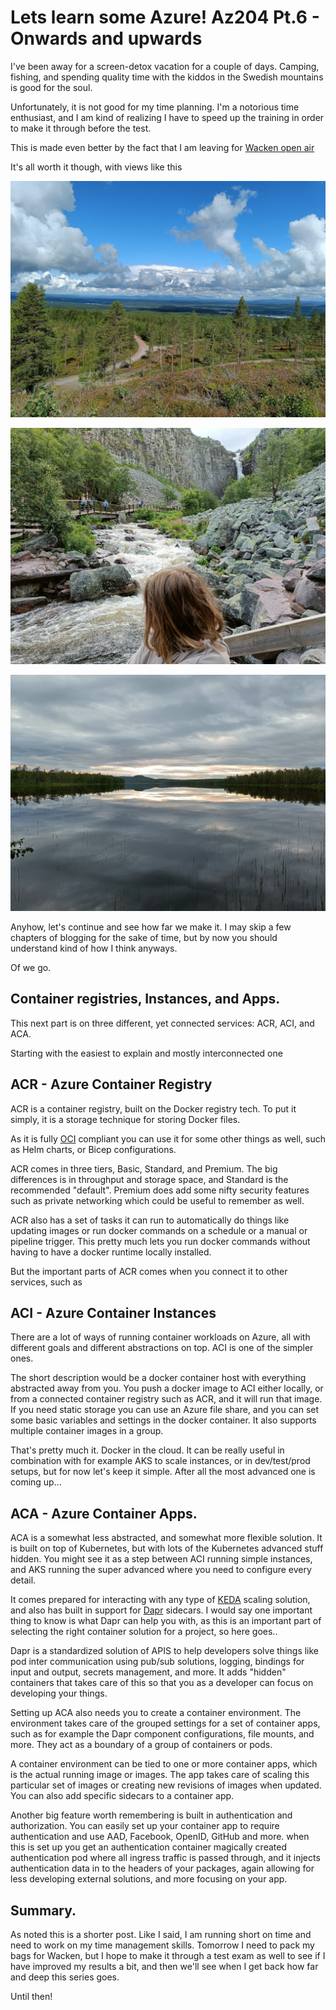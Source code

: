 # Lets learn some Azure! Az204 Pt.6 - Onwards and upwards

I've been away for a screen-detox vacation for a couple of days. Camping, fishing, and spending quality time with the kiddos in the Swedish mountains is good for the soul.

Unfortunately, it is not good for my time planning. I'm a notorious time enthusiast, and I am kind of realizing I have to speed up the training in order to make it through before the test.

This is made even better by the fact that I am leaving for [Wacken open air](https://www.wacken.com/en/)

It's all worth it though, with views like this

![Views from the mountains](../images/az204.pt6/1.png)

![Views from the mountains](../images/az204.pt6/2.png)

![Views from the mountains](../images/az204.pt6/3.png)

Anyhow, let's continue and see how far we make it. I may skip a few chapters of blogging for the sake of time, but by now you should understand kind of how I think anyways.

Of we go.

## Container registries, Instances, and Apps.

This next part is on three different, yet connected services: ACR, ACI, and ACA.

Starting with the easiest to explain and mostly interconnected one

## ACR - Azure Container Registry

ACR is a container registry, built on the Docker registry tech. To put it simply, it is a storage technique for storing Docker files.

As it is fully [OCI](https://github.com/opencontainers/image-spec/blob/main/spec.md) compliant you can use it for some other things as well, such as Helm charts, or Bicep configurations.

ACR comes in three tiers, Basic, Standard, and Premium. The big differences is in throughput and storage space, and Standard is the recommended "default". Premium does add some nifty security features such as private networking which could be useful to remember as well.

ACR also has a set of tasks it can run to automatically do things like updating images or run docker commands on a schedule or a manual or pipeline trigger. This pretty much lets you run docker commands without having to have a docker runtime locally installed.

But the important parts of ACR comes when you connect it to other services, such as

## ACI - Azure Container Instances

There are a lot of ways of running container workloads on Azure, all with different goals and different abstractions on top. ACI is one of the simpler ones.

The short description would be a docker container host with everything abstracted away from you. You push a docker image to ACI either locally, or from a connected container registry such as ACR, and it will run that image. If you need static storage you can use an Azure file share, and you can set some basic variables and settings in the docker container. It also supports multiple container images in a group.

That's pretty much it. Docker in the cloud. It can be really useful in combination with for example AKS to scale instances, or in dev/test/prod setups, but for now let's keep it simple. After all the most advanced one is coming up...

## ACA - Azure Container Apps.

ACA is a somewhat less abstracted, and somewhat more flexible solution. It is built on top of Kubernetes, but with lots of the Kubernetes advanced stuff hidden. You might see it as a step between ACI running simple instances, and AKS running the super advanced where you need to configure every detail.

It comes prepared for interacting with any type of [KEDA](https://keda.sh/docs/2.11/scalers/) scaling solution, and also has built in support for [Dapr](https://docs.dapr.io/concepts/overview/) sidecars. I would say one important thing to know is what Dapr can help you with, as this is an important part of selecting the right container solution for a project, so here goes..

Dapr is a standardized solution of APIS to help developers solve things like pod inter communication using pub/sub solutions, logging, bindings for input and output, secrets management, and more. It adds "hidden" containers that takes care of this so that you as a developer can focus on developing your things.

Setting up ACA also needs you to create a container environment. The environment takes care of the grouped settings for a set of container apps, such as for example the Dapr component configurations, file mounts, and more. They act as a boundary of a group of containers or pods.

A container environment can be tied to one or more container apps, which is the actual running image or images. The app takes care of scaling this particular set of images or creating new revisions of images when updated. You can also add specific sidecars to a container app.

Another big feature worth remembering is built in authentication and authorization. You can easily set up your container app to require authentication and use AAD, Facebook, OpenID, GitHub and more. when this is set up you get an authentication container magically created authentication pod where all ingress traffic is passed through, and it injects authentication data in to the headers of your packages, again allowing for less developing external solutions, and more focusing on your app.

## Summary.

As noted this is a shorter post. Like I said, I am running short on time and need to work on my time management skills.
Tomorrow I need to pack my bags for Wacken, but I hope to make it through a test exam as well to see if I have improved my results a bit, and then we'll see when I get back how far and deep this series goes.

Until then!
